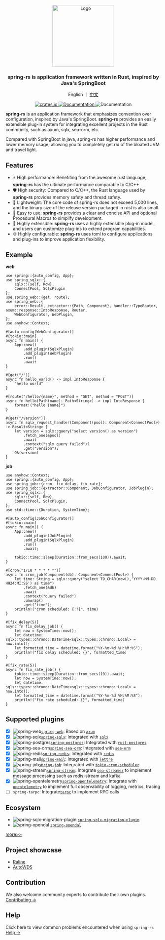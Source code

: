 <div align="center">
    <img src="https://raw.githubusercontent.com/spring-rs/spring-rs/refs/heads/master/docs/static/logo-rust.svg" alt="Logo" width="200"/>
    <h3>spring-rs is application framework written in Rust, inspired by Java's SpringBoot</h3>
    <p>English ｜ <a href="https://spring-rs.github.io/zh/docs/getting-started/introduction/">中文</a></p>
    <p>
        <a href="https://crates.io/crates/spring">
            <img src="https://img.shields.io/crates/v/spring.svg" alt="crates.io"/>
        </a>
        <a href="https://docs.rs/spring">
            <img src="https://docs.rs/spring/badge.svg" alt="Documentation"/>
        </a>
        <img src="https://img.shields.io/crates/l/spring" alt="Documentation"/>
    </p>
</div>

<b>spring-rs</b> is an application framework that emphasizes convention over configuration, inspired by Java's SpringBoot. <b>spring-rs</b> provides an easily extensible plug-in system for integrating excellent projects in the Rust community, such as axum, sqlx, sea-orm, etc.

Compared with SpringBoot in java, spring-rs has higher performance and lower memory usage, allowing you to completely get rid of the bloated JVM and travel light.

## Features

* ⚡️ High performance: Benefiting from the awesome rust language, <b>spring-rs</b> has the ultimate performance comparable to C/C++
* 🛡️ High security: Compared to C/C++, the Rust language used by <b>spring-rs</b> provides memory safety and thread safety.
* 🔨 Lightweight: The core code of spring-rs does not exceed 5,000 lines, and the binary size of the release version packaged in rust is also small.
* 🔧 Easy to use: <b>spring-rs</b> provides a clear and concise API and optional Procedural Macros to simplify development.
* 🔌 Highly extensible: <b>spring-rs</b> uses a highly extensible plug-in model, and users can customize plug-ins to extend program capabilities.
* ⚙️ Highly configurable: <b>spring-rs</b> uses toml to configure applications and plug-ins to improve application flexibility.

## Example

**web**

```rust,no_run
use spring::{auto_config, App};
use spring_sqlx::{
    sqlx::{self, Row},
    ConnectPool, SqlxPlugin
};
use spring_web::{get, route};
use spring_web::{
    error::Result, extractor::{Path, Component}, handler::TypeRouter, axum::response::IntoResponse, Router,
    WebConfigurator, WebPlugin,
};
use anyhow::Context;

#[auto_config(WebConfigurator)]
#[tokio::main]
async fn main() {
    App::new()
        .add_plugin(SqlxPlugin)
        .add_plugin(WebPlugin)
        .run()
        .await
}

#[get("/")]
async fn hello_world() -> impl IntoResponse {
    "hello world"
}

#[route("/hello/{name}", method = "GET", method = "POST")]
async fn hello(Path(name): Path<String>) -> impl IntoResponse {
    format!("hello {name}")
}

#[get("/version")]
async fn sqlx_request_handler(Component(pool): Component<ConnectPool>) -> Result<String> {
    let version = sqlx::query("select version() as version")
        .fetch_one(&pool)
        .await
        .context("sqlx query failed")?
        .get("version");
    Ok(version)
}
```

**job**

```rust,no_run
use anyhow::Context;
use spring::{auto_config, App};
use spring_job::{cron, fix_delay, fix_rate};
use spring_job::{extractor::Component, JobConfigurator, JobPlugin};
use spring_sqlx::{
    sqlx::{self, Row},
    ConnectPool, SqlxPlugin,
};
use std::time::{Duration, SystemTime};

#[auto_config(JobConfigurator)]
#[tokio::main]
async fn main() {
    App::new()
        .add_plugin(JobPlugin)
        .add_plugin(SqlxPlugin)
        .run()
        .await;

    tokio::time::sleep(Duration::from_secs(100)).await;
}

#[cron("1/10 * * * * *")]
async fn cron_job(Component(db): Component<ConnectPool>) {
    let time: String = sqlx::query("select TO_CHAR(now(),'YYYY-MM-DD HH24:MI:SS') as time")
        .fetch_one(&db)
        .await
        .context("query failed")
        .unwrap()
        .get("time");
    println!("cron scheduled: {:?}", time)
}

#[fix_delay(5)]
async fn fix_delay_job() {
    let now = SystemTime::now();
    let datetime: sqlx::types::chrono::DateTime<sqlx::types::chrono::Local> = now.into();
    let formatted_time = datetime.format("%Y-%m-%d %H:%M:%S");
    println!("fix delay scheduled: {}", formatted_time)
}

#[fix_rate(5)]
async fn fix_rate_job() {
    tokio::time::sleep(Duration::from_secs(10)).await;
    let now = SystemTime::now();
    let datetime: sqlx::types::chrono::DateTime<sqlx::types::chrono::Local> = now.into();
    let formatted_time = datetime.format("%Y-%m-%d %H:%M:%S");
    println!("fix rate scheduled: {}", formatted_time)
}
```

## Supported plugins

* [x] ![spring-web](https://img.shields.io/crates/v/spring-web.svg)[`spring-web`](https://spring-rs.github.io/docs/plugins/spring-web/): Based on [`axum`](https://github.com/tokio-rs/axum)
* [x] ![spring-sqlx](https://img.shields.io/crates/v/spring-sqlx.svg)[`spring-sqlx`](https://spring-rs.github.io/docs/plugins/spring-sqlx/): Integrated with [`sqlx`](https://github.com/launchbadge/sqlx)
* [x] ![spring-postgres](https://img.shields.io/crates/v/spring-postgres.svg)[`spring-postgres`](https://spring-rs.github.io/docs/plugins/spring-postgres/): Integrated with [`rust-postgres`](https://github.com/sfackler/rust-postgres)
* [x] ![spring-sea-orm](https://img.shields.io/crates/v/spring-sea-orm.svg)[`spring-sea-orm`](https://spring-rs.github.io/docs/plugins/spring-sea-orm/): Integrated with [`sea-orm`](https://www.sea-ql.org/SeaORM/)
* [x] ![spring-redis](https://img.shields.io/crates/v/spring-redis.svg)[`spring-redis`](https://spring-rs.github.io/docs/plugins/spring-redis/): Integrated with [`redis`](https://github.com/redis-rs/redis-rs)
* [x] ![spring-mail](https://img.shields.io/crates/v/spring-mail.svg)[`spring-mail`](https://spring-rs.github.io/docs/plugins/spring-mail/): Integrated with [`lettre`](https://github.com/lettre/lettre)
* [x] ![spring-job](https://img.shields.io/crates/v/spring-job.svg)[`spring-job`](https://spring-rs.github.io/docs/plugins/spring-job/): Integrated with [`tokio-cron-scheduler`](https://github.com/mvniekerk/tokio-cron-scheduler)
* [x] ![spring-stream](https://img.shields.io/crates/v/spring-stream.svg)[`spring-stream`](https://spring-rs.github.io/docs/plugins/spring-stream/): Integrate [`sea-streamer`](https://github.com/SeaQL/sea-streamer) to implement message processing such as redis-stream and kafka
* [x] ![spring-opentelemetry](https://img.shields.io/crates/v/spring-opentelemetry.svg)[`spring-opentelemetry`](https://spring-rs.github.io/docs/plugins/spring-opentelemetry/): Integrate with [`opentelemetry`](https://github.com/open-telemetry/opentelemetry-rust) to implement full observability of logging, metrics, tracing
* [ ] `spring-tarpc`: Integrate[`tarpc`](https://github.com/google/tarpc) to implement RPC calls

## Ecosystem

* ![spring-sqlx-migration-plugin](https://img.shields.io/crates/v/spring-sqlx-migration-plugin.svg) [`spring-sqlx-migration-plugin`](https://github.com/Phosphorus-M/spring-sqlx-migration-plugin)
* ![spring-opendal](https://img.shields.io/crates/v/spring-opendal.svg) [`spring-opendal`](https://github.com/spring-rs/contrib-plugins/tree/master/spring-opendal)

[more>>](https://crates.io/crates/spring/reverse_dependencies)

## Project showcase

* [Raline](https://github.com/ralinejs/raline)
* [AutoWDS](https://github.com/AutoWDS/autowds-backend)

## Contribution

We also welcome community experts to contribute their own plugins. [Contributing →](https://github.com/spring-rs/spring-rs)

## Help

Click here to view common problems encountered when using `spring-rs` [Help →](https://spring-rs.github.io/docs/help/faq/)